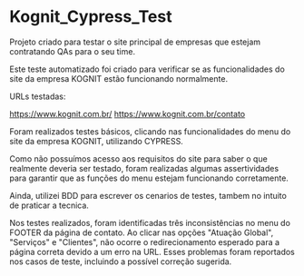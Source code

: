 # Kognit_Cypress_Test

Projeto criado para testar o site principal de empresas que estejam contratando QAs para o seu time.

Este teste automatizado foi criado para verificar se as funcionalidades do site da empresa KOGNIT estão funcionando normalmente.

URLs testadas:

https://www.kognit.com.br/
https://www.kognit.com.br/contato

Foram realizados testes básicos, clicando nas funcionalidades do menu do site da empresa KOGNIT, utilizando CYPRESS.

Como não possuímos acesso aos requisitos do site para saber o que realmente deveria ser testado, foram realizadas algumas assertividades para garantir que as funções do menu estejam funcionando corretamente.

Ainda, utilizei BDD para escrever os cenarios de testes, tambem no intuito de praticar a tecnica.

Nos testes realizados, foram identificadas três inconsistências no menu do FOOTER da página de contato. Ao clicar nas opções "Atuação Global", "Serviços" e "Clientes", não ocorre o redirecionamento esperado para a página correta devido a um erro na URL. Esses problemas foram reportados nos casos de teste, incluindo a possível correção sugerida.

